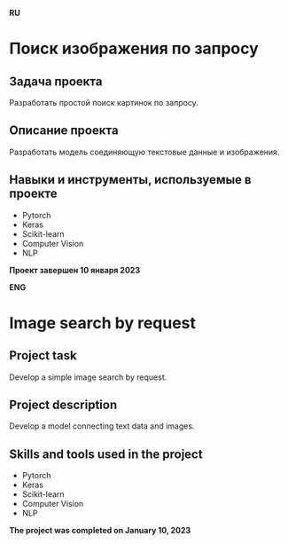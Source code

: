 **RU**

# Поиск изображения по запросу

## Задача проекта
Разработать простой поиск картинок по запросу.

## Описание проекта
Разработать модель соединяющую текстовые данные и изображения. 

## Навыки и инструменты, используемые в проекте
- Pytorch
- Keras
- Scikit-learn
- Computer Vision
- NLP


**Проект завершен 10 января 2023**

**ENG**

# Image search by request

## Project task
Develop a simple image search by request.

## Project description
Develop a model connecting text data and images.

## Skills and tools used in the project
- Pytorch
- Keras
- Scikit-learn
- Computer Vision
- NLP

**The project was completed on January 10, 2023**
